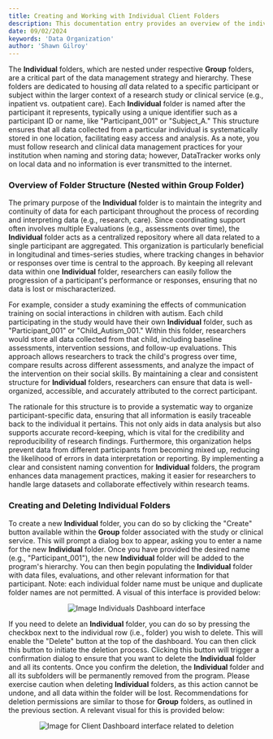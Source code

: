 ```yaml
---
title: Creating and Working with Individual Client Folders
description: This documentation entry provides an overview of the individual client folders within the Data Tracker program, including its purpose, structure, and how to create and delete Individual folders.
date: 09/02/2024
keywords: 'Data Organization'
author: 'Shawn Gilroy'
---
```


The **Individual** folders, which are nested under respective **Group** folders, are a critical part of the data management strategy and hierarchy. These folders are dedicated to housing _all_ data related to a specific participant or subject within the larger context of a research study or clinical service (e.g., inpatient vs. outpatient care). Each **Individual** folder is named after the participant it represents, typically using a unique identifier such as a participant ID or name, like "Participant_001" or "Subject_A." This structure ensures that all data collected from a particular individual is systematically stored in one location, facilitating easy access and analysis. As a note, you must follow research and clinical data management practices for your institution when naming and storing data; however, DataTracker works only on local data and no information is ever transmitted to the internet.

### Overview of Folder Structure (Nested within Group Folder)

The primary purpose of the **Individual** folder is to maintain the integrity and continuity of data for each participant throughout the process of recording and interpreting data (e.g., research, care). Since coordinating support often involves multiple Evaluations (e.g., assessments over time), the **Individual** folder acts as a centralized repository where all data related to a single participant are aggregated. This organization is particularly beneficial in longitudinal and times-series studies, where tracking changes in behavior or responses over time is central to the approach. By keeping all relevant data within one **Individual** folder, researchers can easily follow the progression of a participant's performance or responses, ensuring that no data is lost or mischaracterized.

For example, consider a study examining the effects of communication training on social interactions in children with autism. Each child participating in the study would have their own **Individual** folder, such as "Participant_001" or "Child_Autism_001." Within this folder, researchers would store all data collected from that child, including baseline assessments, intervention sessions, and follow-up evaluations. This approach allows researchers to track the child's progress over time, compare results across different assessments, and analyze the impact of the intervention on their social skills. By maintaining a clear and consistent structure for **Individual** folders, researchers can ensure that data is well-organized, accessible, and accurately attributed to the correct participant.

The rationale for this structure is to provide a systematic way to organize participant-specific data, ensuring that all information is easily traceable back to the individual it pertains. This not only aids in data analysis but also supports accurate record-keeping, which is vital for the credibility and reproducibility of research findings. Furthermore, this organization helps prevent data from different participants from becoming mixed up, reducing the likelihood of errors in data interpretation or reporting. By implementing a clear and consistent naming convention for **Individual** folders, the program enhances data management practices, making it easier for researchers to handle large datasets and collaborate effectively within research teams.

### Creating and Deleting Individual Folders

To create a new **Individual** folder, you can do so by clicking the "Create" button available within the **Group** folder associated with the study or clinical service. This will prompt a dialog box to appear, asking you to enter a name for the new **Individual** folder. Once you have provided the desired name (e.g., "Participant_001"), the new **Individual** folder will be added to the program's hierarchy. You can then begin populating the **Individual** folder with data files, evaluations, and other relevant information for that participant. Note: each individual folder name must be unique and duplicate folder names are not permitted. A visual of this interface is provided below:

<div align="center" width="100%">
    <img src="/docs/folder_preview_clients.png" alt="Image Individuals Dashboard interface"/>
</div>

If you need to delete an **Individual** folder, you can do so by pressing the checkbox next to the individual row (i.e., folder) you wish to delete. This will enable the "Delete" button at the top of the dashboard. You can then click this button to initiate the deletion process. Clicking this button will trigger a confirmation dialog to ensure that you want to delete the **Individual** folder and all its contents. Once you confirm the deletion, the **Individual** folder and all its subfolders will be permanently removed from the program. Please exercise caution when deleting **Individual** folders, as this action cannot be undone, and all data within the folder will be lost. Recommendations for deletion permissions are similar to those for **Group** folders, as outlined in the previous section. A relevant visual for this is provided below:

<div align="center" width="100%">
    <img src="/docs/folder_preview_clients_delete.png" alt="Image for Client Dashboard interface related to deletion"/>
</div>
